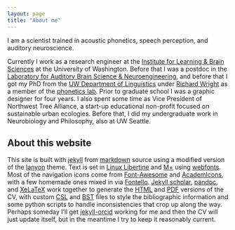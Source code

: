 ```yaml
---
layout: page
title: "About me"
---
```


<p class="message">
I am a scientist trained in acoustic phonetics, speech perception, and auditory neuroscience.
</p>

Currently I work as a research engineer at the [Institute for Learning & Brain Sciences][ilabs] at the University of Washington.  Before that I was a postdoc in the [Laboratory for Auditory Brain Science & Neuroengineering][labsn], and before that I got my PhD from the [UW Department of Linguistics][ling] under [Richard Wright][raw] as a member of the [phonetics lab][phonlab].  Prior to graduate school I was a graphic designer for four years.  I also spent some time as Vice President of Northwest Tree Alliance, a start-up educational non-profit focused on sustainable urban ecologies.  Before that, I did my undergraduate work in Neurobiology and Philosophy, also at UW Seattle.

## About this website

This site is built with [jekyll][jekyll] from [markdown][md] source using a modified version of the [lanyon][lanyon] theme. Text is set in [Linux Libertine][lib] and [M+][mplus] using [webfonts][woff]. Most of the navigation icons come from [Font-Awesome][fa] and [AcademIcons][ai], with a few homemade ones mixed in via [Fontello][fo]. [Jekyll scholar][jeksch], [pandoc][pandoc], and [XeLaTeX][xetex] work together to generate the [HTML][cvhtml] and [PDF][cvpdf] versions of the CV, with custom [CSL][csl] and [BST][bst] files to style the bibliographic information and some python scripts to handle inconsistencies that crop up along the way. Perhaps someday I’ll get [jekyll-orcid][jeko] working for me and then the CV will just update itself, but in the meantime I try to keep it reasonably current.

[labsn]:   http://depts.washington.edu/labsn/
[ilabs]:   http://ilabs.washington.edu/
[kc]:      http://faculty.washington.edu/akclee/
[ling]:    http://depts.washington.edu/lingweb/
[phonlab]: http://depts.washington.edu/phonlab/
[raw]:     http://depts.washington.edu/phonlab/people/wright.htm
[bsd]:     http://www.boomslangdesign.net/
[md]:      http://daringfireball.net/projects/markdown/
[jekyll]:  http://jekyllrb.com/
[lanyon]:  http://lanyon.getpoole.com/
[jeksch]:  https://github.com/inukshuk/jekyll-scholar
[csl]:     http://citationstyles.org/
[pandoc]:  http://johnmacfarlane.net/pandoc/
[xetex]:   http://en.wikipedia.org/wiki/XeTeX
[bst]:     http://tug.ctan.org/info/bibtex/tamethebeast/ttb_en.pdf
[fo]:      http://fontello.com/
[ai]:      http://jpswalsh.github.io/academicons/
[fa]:      http://fortawesome.github.io/Font-Awesome/
[jeko]:    https://github.com/mfenner/jekyll-orcid
[lib]:     http://www.linuxlibertine.org
[mplus]:   http://mplus-fonts.osdn.jp/webfonts/index-en.html
[woff]:    http://en.wikipedia.org/wiki/Web_Open_Font_Format
[cvhtml]:  /cv/
[cvpdf]:   /McCloy_CV.pdf
